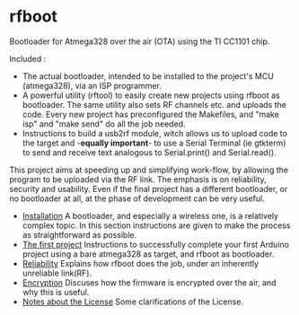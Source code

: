 # rfboot

Bootloader for Atmega328 over the air (OTA) using the TI CC1101 chip.

Included :

- The actual bootloader, intended to be installed to the project's MCU (atmega328), via an
ISP programmer.
- A powerful utility (rftool) to easily create new projects using rfboot as bootloader.
The same utility also sets RF channels etc. and uploads the code. Every new project has
preconfigured the Makefiles, and "make isp" and "make send" do all the job  needed.
- Instructions to build a usb2rf module, witch allows us to upload code to the target and
-**equally important**- to use a Serial Terminal (ie gtkterm) to send and receive text
analogous to Serial.print()  and Serial.read().

This project aims at speeding up and simplifying work-flow, by allowing the program to be
uploaded via the RF link. The emphasis is on reliability, security and usability. Even
if the final project has a different bootloader, or no bootloader at all, at the phase of
development can be very useful.

- [Installation](help/Installation.md) A bootloader, and especially a wireless one, is a relatively complex topic. In this section instructions are given to make the process as straightforward as possible.
- [The first project](help/The-First-Project.md) Instructions to successfully complete your first Arduino project using a bare atmega328 as target, and rfboot as bootloader.
- [Reliability](help/Reliability.md) Explains how rfboot does the job, under an inherently unreliable link(RF).
- [Encryption](help/Encryption.md) Discuses how the firmware is encrypted over the air, and why this is useful.
- [Notes about the License](help/Notes-about-the-License.md) Some clarifications of the License.
